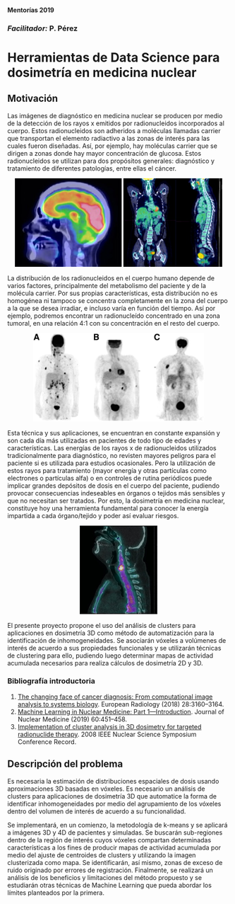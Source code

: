 #### Mentorías 2019
### *Facilitador:* P. Pérez

# Herramientas de Data Science para dosimetría en medicina nuclear

## Motivación

Las imágenes de diagnóstico en medicina nuclear se producen por medio de la detección de los rayos x emitidos por radionucleidos incorporados al cuerpo. Estos radionucleidos son adheridos a moléculas llamadas carrier que transportan el elemento radiactivo a las zonas de interés para las cuales fueron diseñadas. Así, por ejemplo, hay moléculas carrier que se dirigen a zonas donde hay mayor concentración de glucosa. Estos radionucleidos se utilizan para dos propósitos generales: diagnóstico y tratamiento de diferentes patologías, entre ellas el cáncer.

<p align="center">
<img src="pics/readme-im1.jpg" alt="im1" height="200"/>
<img src="pics/readme-im2.jpg" alt="im2" height="200"/>
</p>

La distribución de los radionucleidos en el cuerpo humano depende de varios factores, principalmente del metabolismo del paciente y de la molécula carrier. Por sus propias características, esta distribución no es homogénea ni tampoco se concentra completamente en la zona del cuerpo a la que se desea irradiar, e incluso varía en función del tiempo. Así por ejemplo, podremos encontrar un radionucleído concentrado en una zona tumoral, en una relación 4:1 con su concentración en el resto del cuerpo.

<p align="center">
<img src="pics/readme-im3.jpg" alt="im3" height="200"/>
</p>

Esta técnica y sus aplicaciones, se encuentran en constante expansión y son cada día más utilizadas en pacientes de todo tipo de edades y características. Las energías de los rayos x de radionucleidos utilizados tradicionalmente para diagnóstico, no revisten mayores peligros para el paciente si es utilizada para estudios ocasionales. Pero la utilización de estos rayos para tratamiento (mayor energía y otras partículas como electrones o partículas alfa) o en controles de rutina periódicos puede implicar grandes depósitos de dosis en el cuerpo del paciente, pudiendo provocar consecuencias indeseables en órganos o tejidos más sensibles y que no necesitan ser tratados. Por esto, la dosimetría en medicina nuclear, constituye hoy una herramienta fundamental para conocer la energía impartida a cada órgano/tejido y poder así evaluar riesgos.

<p align="center">
<img src="pics/readme-im4.jpg" alt="im4" height="200"/>
</p>
El presente proyecto propone el uso del análisis de clusters para aplicaciones en dosimetría 3D como método de automatización para la identificación de inhomogeneidades. Se asociarán vóxeles a volúmenes de interés de acuerdo a sus propiedades funcionales y se utilizarán técnicas de clustering para ello, pudiendo luego determinar mapas de actividad acumulada necesarios para realiza cálculos de dosimetría 2D y 3D.

### Bibliografía introductoria

1. [The changing face of cancer diagnosis: From computational image analysis to systems biology](https://link.springer.com/content/pdf/10.1007%2Fs00330-018-5347-9.pdf). European Radiology (2018) 28:3160–3164.
2. [Machine Learning in Nuclear Medicine: Part 1—Introduction](http://jnm.snmjournals.org/content/60/4/451.full.pdf+html). Journal of Nuclear Medicine (2019) 60:451–458.
3. [Implementation of cluster analysis in 3D dosimetry for targeted radionuclide therapy](https://www.researchgate.net/profile/Manuel_Bardies/publication/241157459_Implementation_of_cluster_analysis_in_3D_dosimetry_for_targeted_radionuclide_therapy/links/5bf67e72a6fdcc3a8de8f64d/Implementation-of-cluster-analysis-in-3D-dosimetry-for-targeted-radionuclide-therapy.pdf). 2008 IEEE Nuclear Science Symposium Conference Record.

## Descripción del problema

Es necesaria la estimación de distribuciones espaciales de dosis usando aproximaciones 3D basadas en vóxeles. Es necesario un análisis de clusters para aplicaciones de dosimetría 3D que automatice la forma de identificar inhomogeneidades por medio del agrupamiento de los vóxeles dentro del volumen de interés de acuerdo a su funcionalidad.

Se implementará, en un comienzo, la metodología de k-means y se aplicará a imágenes 3D y 4D de pacientes y simuladas. Se buscarán sub-regiones dentro de la región de interés cuyos vóxeles compartan determinadas características a los fines de producir mapas de actividad acumulada por medio del ajuste de centroides de clusters y utilizando la imagen clusterizada como mapa. Se identificarán, así mismo, zonas de exceso de ruido originado por errores de registración. Finalmente, se realizará un análisis de los beneficios y limitaciones del método propuesto y se estudiarán otras técnicas de Machine Learning que pueda abordar los límites planteados por la primera.
